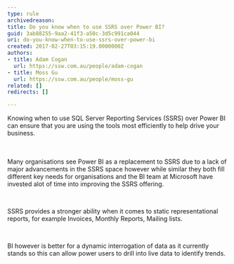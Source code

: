 ```yaml
---
type: rule
archivedreason: 
title: Do you know when to use SSRS over Power BI?
guid: 3ab88255-9aa2-41f3-a50c-3d5c991ca044
uri: do-you-know-when-to-use-ssrs-over-power-bi
created: 2017-02-27T03:15:19.0000000Z
authors:
- title: Adam Cogan
  url: https://ssw.com.au/people/adam-cogan
- title: Moss Gu
  url: https://ssw.com.au/people/moss-gu
related: []
redirects: []

---
```



​Knowing when to use SQL Server Reporting Services (SSRS) over Power BI can ensure that you are using the tools most efficiently to help drive your business.<br>
<br><excerpt class='endintro'></excerpt><br>
<p>Many organisations see Power BI as a replacement to SSRS due to a lack of major advancements in the SSRS space however while similar they both fill different key needs for organisations and the BI team at Microsoft have invested alot of time into improving the SSRS offering.​<br></p><p><br></p><p>SSRS provides a stronger ability when it comes to static representational reports, for example Invoices, Monthly Reports, Mailing lists.<br></p><p><br></p><p>BI however is better for a dynamic interrogation of data as it currently stands so this can allow power users to drill into live data to identify trends.<br></p><p><br><br></p>


